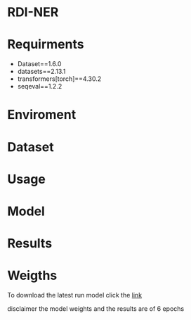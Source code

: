 # RDI-NER

# Requirments
* Dataset==1.6.0
* datasets==2.13.1
* transformers[torch]==4.30.2
* seqeval==1.2.2

# Enviroment

# Dataset

# Usage

# Model

# Results

# Weigths
To download the latest run model click the [link](https://drive.google.com/drive/folders/1Sq352cLfmxkDocm0AuZQ5YYzdHjcRQnL?usp=sharing)


disclaimer the model weights and the results are of 6 epochs
